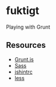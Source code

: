 # fuktigt

Playing with Grunt

## Resources

- [Grunt.js](https://gruntjs.com/)
- [Sass](https://sass-lang.com/)
- [jshintrc](https://github.com/jshint/jshint/blob/main/examples/.jshintrc)
- [less](https://lesscss.org/)
